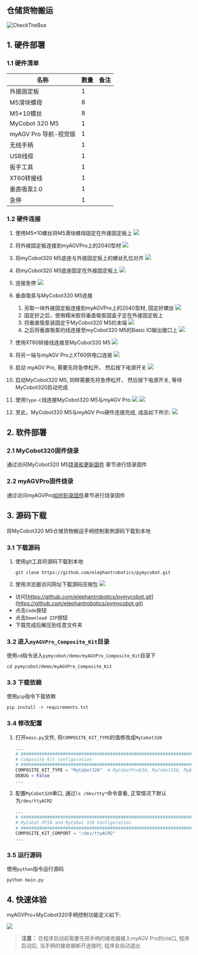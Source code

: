 ## 仓储货物搬运

![CheckTheBox](../resources/1-ProductIntroduction/LogisticsSorting.gif)

## 1. 硬件部署

### 1.1 硬件清单

| 名称                | 数量 | 备注 |
|-------------------|----|----|
| 外接固定板             | 1  |    |
| M5滑块螺母            | 8  |    |
| M5*10螺丝           | 8  |    |
| MyCobot 320 M5    | 1  |    |
| myAGV Pro 导航-视觉版	 | 1  |
| 无线手柄	             | 1  |
| USB线缆	            | 1  |
| 扳手工具	             | 1  |
| XT60转接线	          | 1  |
| 垂直吸泵2.0	          | 1  |
| 急停                | 1  |

### 1.2 硬件连接

1. 使用M5*10螺丝将M5滑块螺母固定在外接固定板上
   ![](../resources/7-ExamplesRobotsUsing/7.1/DSC03253.JPG)
2. 将外接固定板连接到myAGVPro上的2040型材
   ![](../resources/7-ExamplesRobotsUsing/7.1/DSC03257.JPG)
3. 将myCobot320 M5底座与外接固定板上的螺丝孔位对齐
   ![](../resources/7-ExamplesRobotsUsing/7.1/img.png)
4. 将myCobot320 M5底座固定在外接固定板上
   ![](../resources/7-ExamplesRobotsUsing/7.2/DSC03283.JPG)

5. 连接急停
   ![](../resources/7-ExamplesRobotsUsing/7.1/DSC03294.JPG)

6. 垂直吸泵与MyCobot320 M5连接
    1. 另取一块外接固定板连接到myAGVPro上的2040型材, 固定好螺丝
       ![](../resources/7-ExamplesRobotsUsing/7.2/DSC03291.JPG)
    2. 固定好之后，使用糯米胶将垂直吸泵固盒子定在外接固定板上
    3. 将垂直吸泵装固定于MyCobot320 M5的末端
       ![](../resources/7-ExamplesRobotsUsing/7.2/DSC03297.JPG)
    4. 之后将垂直吸泵的线连接至myCobot320 M5的Basic IO输出接口上
       ![](../resources/7-ExamplesRobotsUsing/7.2/DSC03298.JPG)

7. 使用XT60转接线连接至MyCobot320 M5
   ![](../resources/7-ExamplesRobotsUsing/7.1/DSC03286.JPG)
8. 将另一端与myAGV Pro上XT60供电口连接
   ![](../resources/7-ExamplesRobotsUsing/7.1/DSC03287.JPG)
9. 启动 myAGV Pro, 需要先将急停松开， 然后按下电源开关
   ![](../resources/7-ExamplesRobotsUsing/7.1/DSC03288.png)
10. 启动MyCobot320 M5, 同样需要先将急停松开， 然后按下电源开关, 等待MyCobot320启动完成
11. 使用`Type-C`线连接MyCobot320 M5与myAGV Pro
    ![](../resources/7-ExamplesRobotsUsing/7.1/DSC03289.JPG)
    ![](../resources/7-ExamplesRobotsUsing/7.1/DSC03290.JPG)
12. 至此，MyCobot320 M5与myAGV Pro硬件连接完成, 成品如下所示:
    ![](../resources/7-ExamplesRobotsUsing/7.2/DSC03299.JPG)

## 2. 软件部署

### 2.1 MyCobot320固件烧录

通过访问MyCobot320
M5[烧录和更新固件](https://docs.elephantrobotics.com/docs/mycobot_320_m5_cn/5-BasicApplication/5.2-ApplicationUse/mystudio/320m5/3-flash_firmwares.html)
章节进行烧录固件

### 2.2 myAGVPro固件烧录

通过访问myAGVPro[如何刻录固件](../5-BasicApplication/5.3-FirmwareUse/5.3.2-HowToBurnFirmware.md)章节进行烧录固件

## 3. 源码下载

将MyCobot320 M5仓储货物搬运手柄控制案例源码下载到本地

### 3.1 下载源码

1. 使用git工具将源码下载到本地
   ```shell
   git clone https://github.com/elephantrobotics/pymycobot.git
   ````
2. 使用浏览器访问网址下载源码压缩包
   ![](../resources/7-ExamplesRobotsUsing/PymycobotDownloadZIP.png)

- 访问[https://github.com/elephantrobotics/pymycobot.git](https://github.com/elephantrobotics/pymycobot.git)
- 点击`Code`按钮
- 点击`Download ZIP`按钮
- 下载完成后解压到任意文件夹

### 3.2 进入`myAGVPro_Composite_Kit`目录

使用`cd`指令进入`pymycobot/demo/myAGVPro_Composite_Kit`目录下

```shell
cd pymycobot/demo/myAGVPro_Composite_Kit
```

### 3.3 下载依赖

使用`pip`指令下载依赖

```shell
pip install -r requirements.txt
```

### 3.4 修改配置

1. 打开`main.py`文件, 将`COMPOSITE_KIT_TYPE`的值修改成`MyCobot320`

    ```python
    ...
    # ##############################################################################################
    # Composite kit configuration
    # ##############################################################################################
    COMPOSITE_KIT_TYPE = "MyCobot320"  # MyCobotPro630, MyCobot320, MyArmM750, Undefined
    DEBUG = False
    ...
    ```

2. 配置`MyCobot320`串口, 通过`ls /dev/tty*`命令查看, 正常情况下默认为`/dev/ttyACM2`

    ```python
    ...
    # ##############################################################################################
    # MyCobot M750 and MyCobot 320 Configuration
    # ##############################################################################################
    COMPOSITE_KIT_COMPORT = "/dev/ttyACM2"
    ...
    ```

### 3.5 运行源码

使用`python`指令运行源码

```shell
python main.py
```

## 4. 快速体验

myAGVPro+MyCobot320手柄控制功能定义如下:

![](../resources/7-ExamplesRobotsUsing/Handle.png)

> **注意：** 在程序启动前需要先把手柄的接收器接入myAGV Pro的`USB`口, 程序启动后, 当手柄的接收器断开连接时, 程序会自动退出


